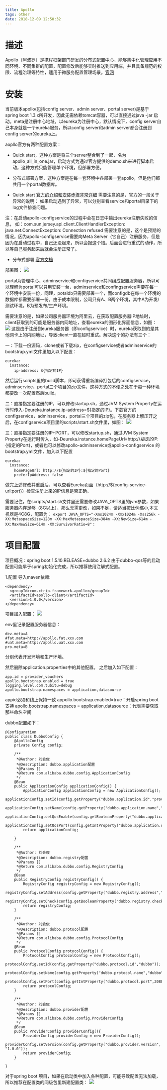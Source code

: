 ```yaml
---
title: Apollo
tags: other
date: 2018-12-09 12:50:32
---
```


# 描述
Apollo（阿波罗）是携程框架部门研发的分布式配置中心，能够集中化管理应用不同环境、不同集群的配置，配置修改后能够实时推送到应用端，并且具备规范的权限、流程治理等特性，适用于微服务配置管理场景。[官网](https://apollo.github)

# 安装
当前版本apollo(包括config server、admin server、portal server)是基于spring boot 1.3.x所开发，因此无需依赖tomcat容器，可以直接通过java -jar 启动。meta是注册中心地址，以eureka为注册中心，默认情况下，config server自己本身就是一个eureka服务，所以config server和admin server都会注册到config server的eureka上。

aopllo官方有两种配置方案：
- Quick start，这种方案是将三个server整合到了一起，名为apollo_all_in_one.jar，启动方式为通过官方提供的demo.sh来进行脚本启动，这种方式只能管理单个环境，但部署方便。
- 分布式部署方案，这种方案是在每一套环境中各部署一套apollo，但是他们都共用一个portal数据库。

- Quick start
[官方的介绍和安装步骤非常详细](https://github.com/ctripcorp/apollo/wiki/Quick-Start)
需要注意的是，官方的一段关于异常的说明：
如果启动遇到了异常，可以分别查看service和portal目录下的log文件排查问题。

注：在启动apollo-configservice的过程中会在日志中输出eureka注册失败的信息，
如：com.sun.jersey.api.client.ClientHandlerException: java.net.ConnectException: Connection refused
需要注意的是，这个是预期的情况，因为apollo-configservice需要向Meta Server（它自己）注册服务，但是因为在启动过程中，自己还没起来，所以会报这个错。后面会进行重试的动作，所以等自己服务起来后就会注册正常了。

- 分布式部署
[官方文档](https://github.com/ctripcorp/apollo/wiki/%E5%88%86%E5%B8%83%E5%BC%8F%E9%83%A8%E7%BD%B2%E6%8C%87%E5%8D%97)

部署图：
![](Apollo/1.png)

portal为管理中心，adminservice和configservice共同组成配置服务器，所以可以理解为portal可以只用安装一台，adminservice和confingservice需要在每一个环境中安装一份，同理，potaldb只需要部署一个，而configdb在每一个环境的数据库都需要部署一份，由于成本限制，公司只有A、B两个环境，其中A为开发/测试环境，B为预发布/生产环境。

需要注意的是，如果公司服务器环境为阿里云，在获取配置服务器IP地址时，client获取到的可能是服务器内网地址，查看eureka的图形化界面信息，如图：
![](Apollo/2.png)
这是由于注册到eureka服务器（即configservice）时，eureka获取到的是其他网卡上的内网地址，导致client一直在超时重试。解决这个的办法有三个：

一：下载一份源码，clone或者下载zip，在configservice或者adminservice的bootstrap.yml文件里加入以下配置：
```
eureka:
  instance:
    ip-address: ${指定的IP}
```
然后运行scripts里的build脚本，即可获得重新编译打包后的configservice，adminservice，portal三个项目的zip文件，这种方式的不便之处在于每一种环境都要改一次配置然后build。

二：直接指定要注册的IP，可以修改startup.sh，通过JVM System Property在运行时传入-Deureka.instance.ip-address=${指定的IP}。下载官方的configservice，adminservice，portal三个项目的zip包，在服务器上解压开之后，在configservice项目里的scripts/start.sh文件里，如图：
![](Apollo/3.png)

三：直接指定要注册的IP+PORT，可以修改startup.sh，通过JVM System Property在运行时传入，如-Deureka.instance.homePageUrl=http://${指定的IP}:${指定的Port}，或者也可以修改apollo-adminservice或apollo-configservice 的bootstrap.yml文件，加入以下配置
```
eureka:
  instance:
    homePageUrl: http://${指定的IP}:${指定的Port}
    preferIpAddress: false
```

做完上述修改并重启后，可以查看Eureka页面（http://${config-service-url:port}）检查注册上来的IP信息是否正确。

需要记住，在scripts/start.sh文件里还需要修改JAVA_OPTS里的jvm参数，如果服务器内存足够（8G以上），那么无需更改，如果不足，请适当按比例缩小,本文机器是4C8G，配置为﻿：
`export JAVA_OPTS="-Xms1024m -Xmx1024m -Xss256k -XX:MetaspaceSize=128m -XX:MaxMetaspaceSize=384m -XX:NewSize=614m -XX:MaxNewSize=614m -XX:SurvivorRatio=8"：`

# 项目配置
项目概况：spring boot 1.5.10.RELEASE+dubbo 2.6.2
由于dubbo-qos等的启动配置可能早于spring初始化完成，所以推荐使用注解式配置。

1.配置
导入maven依赖:
```
<dependency>
  <groupId>com.ctrip.framework.apollo</groupId>
  <artifactId>apollo-client</artifactId>
  <version>1.0.0</version>
</dependency>
```

项目加入配置：
![](Apollo/4.png)

env里记录配置服务器信息：
```
dev.meta=A
#fat.meta=http://apollo.fat.xxx.com
#uat.meta=http://apollo.uat.xxx.com
pro.meta=B
```
分别代表开发环境和生产环境。

然后删除application.properties中的其他配置。
之后加入如下配置：
```
app.id = provider_vouchers
apollo.bootstrap.enabled = true
logging.level.com.tubitu=debug
apollo.bootstrap.namespaces = application,datasource
```
appid必须和线上保持一致
appollo.bootstrap.enabled=true：开启spring boot 支持
apollo.bootstrap.namespaces = application,datasource：代表需要获取那些命名空间

dubbo配置如下：
```
@Configuration
public class DubboConfig {
    @ApolloConfig
    private Config config;
 
    /**
     *@Author: 刘会俊
     *@Description: dubbo.application配置
     *@Params []
     *@Return com.alibaba.dubbo.config.ApplicationConfig
     */
    @Bean
    public ApplicationConfig applicationConfig() {
        ApplicationConfig applicationConfig = new ApplicationConfig();
        applicationConfig.setId(config.getProperty("dubbo.application.id","provider_vouchers"));
        applicationConfig.setName(config.getProperty("dubbo.application.name","provider_vouchers"));
        applicationConfig.setQosEnable(config.getBooleanProperty("dubbo.application.qos.enable",false));
        applicationConfig.setQosPort(config.getIntProperty("dubbo.application.qos.port",22222));
        return applicationConfig;
 
    }
 
    /**
     *@Author: 刘会俊
     *@Description: dubbo.registry配置
     *@Params []
     *@Return com.alibaba.dubbo.config.RegistryConfig
     */
    @Bean
    public RegistryConfig registryConfig() {
        RegistryConfig registryConfig = new RegistryConfig();
        registryConfig.setAddress(config.getProperty("dubbo.registry.address","zookeeper://127.0.0.1:2181"));
        registryConfig.setCheck(config.getBooleanProperty("dubbo.registry.check",true));
        return registryConfig;
    }
 
    /**
     *@Author: 刘会俊
     *@Description: dubbo.protocol配置
     *@Params []
     *@Return com.alibaba.dubbo.config.ProtocolConfig
     */
    @Bean
    public ProtocolConfig protocolConfig() {
        ProtocolConfig protocolConfig = new ProtocolConfig();
        protocolConfig.setId(config.getProperty("dubbo.protocol.id","dubbo"));
        protocolConfig.setName(config.getProperty("dubbo.protocol.name","dubbo"));
        protocolConfig.setPort(config.getIntProperty("dubbo.protocol.port",20880));
        return protocolConfig;
    }
 
    /**
     *@Author: 刘会俊
     *@Description: dubbo.provider配置
     *@Params []
     *@Return com.alibaba.dubbo.config.ProviderConfig
     */
    @Bean
    public ProviderConfig providerConfig(){
        ProviderConfig providerConfig = new ProviderConfig();
        providerConfig.setVersion(config.getProperty("dubbo.provider.version", "1.0.0"));
        return providerConfig;
    }
    
}
```

对于spring boot 项目，如果在启动类中加入各种配置，可能导致配置无法加载，所以推荐在配置类的同级包里新建配置类：
![](Apollo/5.png)
